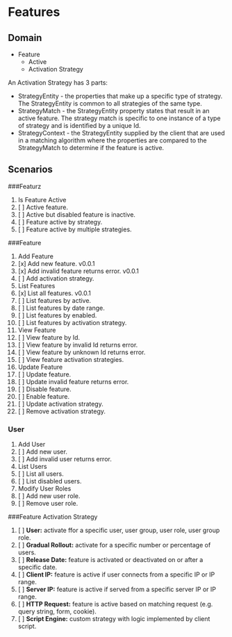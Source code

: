 Features
========

Domain
------

* Feature
  - Active
  - Activation Strategy

An Activation Strategy has 3 parts:

* StrategyEntity - the properties that make up a specific type of strategy. The 
StrategyEntity is common to all strategies of the same type.
* StrategyMatch - the StrategyEntity property states that result in an active 
feature. The strategy match is specific to one instance of a type of strategy 
and is identified by a unique Id.
* StrategyContext - the StrategyEntity supplied by the client that are used in a 
matching algorithm where the properties are compared to the StrategyMatch to
determine if the feature is active.

Scenarios
---------

###Featurz

1. Is Feature Active
  1. [ ] Active feature.
  1. [ ] Active but disabled feature is inactive.
  1. [ ] Feature active by strategy.
  1. [ ] Feature active by multiple strategies.

###Feature

1. Add Feature
  1. [x] Add new feature. v0.0.1
  1. [x] Add invalid feature returns error. v0.0.1
  1. [ ] Add activation strategy.
1. List Features
  1. [x] List all features. v0.0.1
  1. [ ] List features by active.
  1. [ ] List features by date range.
  1. [ ] List features by enabled.  
  1. [ ] List features by activation strategy.
1. View Feature
  1. [ ] View feature by Id.
  1. [ ] View feature by invalid Id returns error.
  1. [ ] View feature by unknown Id returns error.
  1. [ ] View feature activation strategies.
1. Update Feature
  1. [ ] Update feature.
  1. [ ] Update invalid feature returns error.
  1. [ ] Disable feature.
  1. [ ] Enable feature.
  1. [ ] Update activation strategy.
  1. [ ] Remove activation strategy.

### User

1. Add User
  1. [ ] Add new user.
  1. [ ] Add invalid user returns error.
1. List Users
  1. [ ] List all users.
  1. [ ] List disabled users.
1. Modify User Roles
  1. [ ] Add new user role.
  1. [ ] Remove user role.

###Feature Activation Strategy
1. [ ] **User:** activate ffor a specific user, user group, user role, user group role.
1. [ ] **Gradual Rollout:** activate for a specific number or percentage of users.
1. [ ] **Release Date:** feature is activated or deactivated on or after a specific date.
1. [ ] **Client IP:** feature is active if user connects from a specific IP or IP range.
1. [ ] **Server IP:** feature is active if served from a specific server IP or IP range.
1. [ ] **HTTP Request:** feature is active based on matching request (e.g. query string, form, cookie).
1. [ ] **Script Engine:** custom strategy with logic implemented by client script.